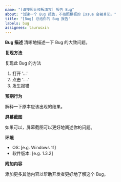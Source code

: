 ```yaml
---
name: "[请按照此模板填写] 报告 Bug"
about: "创建一个 Bug 报告，不按照模板的 Issue 会被关闭。"
title: "[Bug] 总结你的 Bug 报告"
labels: bug
assignees: taurusxin
---
```


**Bug 描述**
清晰地描述一下 Bug 的大致问题。

**复现方法**

复现此 Bug 的方法

1. 打开 '...'
2. 点击 '....'
3. 发生报错

**预期行为**

解释一下原本应该出现的结果。

**屏幕截图**

如果可以，屏幕截图可以更好地阐述你的问题。

**环境**

- OS: [e.g. Windows 11]
- 软件版本: [e.g. 1.3.2]

**附加内容**

添加更多其他内容以帮助开发者更好地了解这个 Bug。
